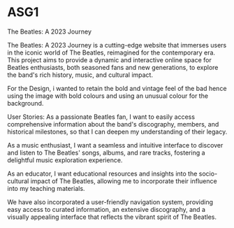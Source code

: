 # ASG1
The Beatles: A 2023 Journey

The Beatles: A 2023 Journey is a cutting-edge website that immerses users in the iconic world of The Beatles, reimagined for the contemporary era. This project aims to provide a dynamic and interactive online space for Beatles enthusiasts, both seasoned fans and new generations, to explore the band's rich history, music, and cultural impact.

For the Design, i wanted to retain the bold and vintage feel of the bad hence using the image with bold colours and using an unusual colour for the background.

User Stories:
As a passionate Beatles fan, I want to easily access comprehensive information about the band's discography, members, and historical milestones, so that I can deepen my understanding of their legacy.

As a music enthusiast, I want a seamless and intuitive interface to discover and listen to The Beatles' songs, albums, and rare tracks, fostering a delightful music exploration experience.

As an educator, I want educational resources and insights into the socio-cultural impact of The Beatles, allowing me to incorporate their influence into my teaching materials.

We have also incorporated a user-friendly navigation system, providing easy access to curated information, an extensive discography, and a visually appealing interface that reflects the vibrant spirit of The Beatles.

